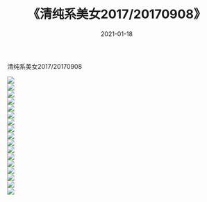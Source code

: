 ﻿---
layout: post
title:  《清纯系美女2017/20170908》
date:   2021-01-18
img: http://img.660000.xyz/Sharelink/清纯系美女/2017/20170908/000.jpg
categories: [美女, 清纯, 唯美]
---

清纯系美女2017/20170908

 ![](http://img.660000.xyz/Sharelink/清纯系美女/2017/20170908/001.png) <br>![](http://img.660000.xyz/Sharelink/清纯系美女/2017/20170908/002.png) <br>![](http://img.660000.xyz/Sharelink/清纯系美女/2017/20170908/003.png) <br>![](http://img.660000.xyz/Sharelink/清纯系美女/2017/20170908/004.png) <br>![](http://img.660000.xyz/Sharelink/清纯系美女/2017/20170908/005.png) <br>![](http://img.660000.xyz/Sharelink/清纯系美女/2017/20170908/006.png) <br>![](http://img.660000.xyz/Sharelink/清纯系美女/2017/20170908/007.png) <br>![](http://img.660000.xyz/Sharelink/清纯系美女/2017/20170908/008.png) <br>![](http://img.660000.xyz/Sharelink/清纯系美女/2017/20170908/009.png) <br>![](http://img.660000.xyz/Sharelink/清纯系美女/2017/20170908/010.png) <br>![](http://img.660000.xyz/Sharelink/清纯系美女/2017/20170908/011.png) <br>![](http://img.660000.xyz/Sharelink/清纯系美女/2017/20170908/012.png) <br>![](http://img.660000.xyz/Sharelink/清纯系美女/2017/20170908/013.png) <br>![](http://img.660000.xyz/Sharelink/清纯系美女/2017/20170908/014.png) <br>![](http://img.660000.xyz/Sharelink/清纯系美女/2017/20170908/015.png) <br>![](http://img.660000.xyz/Sharelink/清纯系美女/2017/20170908/016.png) <br>![](http://img.660000.xyz/Sharelink/清纯系美女/2017/20170908/017.png) <br>